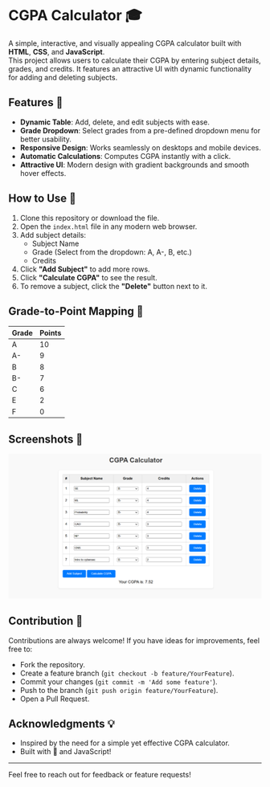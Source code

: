 # CGPA Calculator 🎓

A simple, interactive, and visually appealing CGPA calculator built with **HTML**, **CSS**, and **JavaScript**.  
This project allows users to calculate their CGPA by entering subject details, grades, and credits. It features an attractive UI with dynamic functionality for adding and deleting subjects.

## Features 🚀
- **Dynamic Table**: Add, delete, and edit subjects with ease.
- **Grade Dropdown**: Select grades from a pre-defined dropdown menu for better usability.
- **Responsive Design**: Works seamlessly on desktops and mobile devices.
- **Automatic Calculations**: Computes CGPA instantly with a click.
- **Attractive UI**: Modern design with gradient backgrounds and smooth hover effects.

## How to Use 📖
1. Clone this repository or download the file.
2. Open the `index.html` file in any modern web browser.
3. Add subject details:
   - Subject Name
   - Grade (Select from the dropdown: A, A-, B, etc.)
   - Credits
4. Click **"Add Subject"** to add more rows.
5. Click **"Calculate CGPA"** to see the result.
6. To remove a subject, click the **"Delete"** button next to it.

## Grade-to-Point Mapping 🧮
| Grade | Points |
|-------|--------|
| A     | 10     |
| A-    | 9      |
| B     | 8      |
| B-    | 7      |
| C     | 6      |
| E     | 2      |
| F     | 0      |

## Screenshots 📸
![Home Screen](gpa_calci_photo.png)

## Contribution 🤝
Contributions are always welcome! If you have ideas for improvements, feel free to:
- Fork the repository.
- Create a feature branch (`git checkout -b feature/YourFeature`).
- Commit your changes (`git commit -m 'Add some feature'`).
- Push to the branch (`git push origin feature/YourFeature`).
- Open a Pull Request.

## Acknowledgments 💡
- Inspired by the need for a simple yet effective CGPA calculator.
- Built with 💖 and JavaScript!

---

Feel free to reach out for feedback or feature requests!

